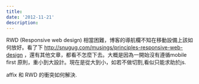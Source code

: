 ```yaml
---
title: 
date: '2012-11-21'
description:
---
```


RWD (Responsive web design) 相當困難，博客的導航欄不知在移動設備上該如何放好。看了下 http://snugug.com/musings/principles-responsive-web-design ，還有其他文章，都看不怎麼下去。大概是因為一開始沒有遵循mobile first 原則，重小到大設計。現在是從大到小，如若不做切割,看似只能求助於js.

affix 和 RWD 的衝突如何解決.

